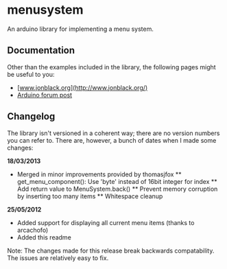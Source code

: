 menusystem
==========

An arduino library for implementing a menu system.

Documentation
-------------

Other than the examples included in the library, the following pages might be
useful to you:

* [www.jonblack.org](http://www.jonblack.org/)
* [Arduino forum post](http://arduino.cc/forum/index.php/topic,105866.0.html)

Changelog
---------

The library isn't versioned in a coherent way; there are no version numbers you
can refer to. There are, however, a bunch of dates when I made some changes:

**18/03/2013**

* Merged in minor improvements provided by thomasjfox
** get_menu_component(): Use 'byte' instead of 16bit integer for index
** Add return value to MenuSystem.back()
** Prevent memory corruption by inserting too many items
** Whitespace cleanup


**25/05/2012**

* Added support for displaying all current menu items (thanks to arcachofo)
* Added this readme

Note: The changes made for this release break backwards compatability. The
issues are relatively easy to fix.

